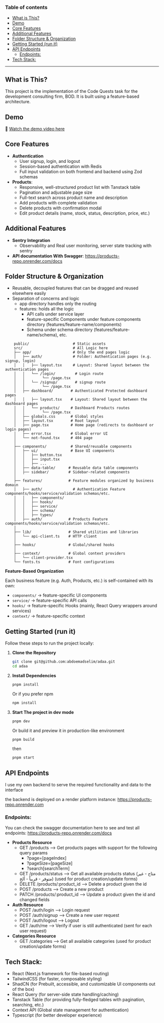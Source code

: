 ### Table of contents
- [What is This?](#what-is-this)
- [Demo](#demo)
- [Core Features](#core-features)
- [Additional Features](#additional-features)
- [Folder Structure \& Organization](#folder-structure--organization)
- [Getting Started (run it)](#getting-started-run-it)
- [API Endpoints](#api-endpoints)
  - [Endpoints:](#endpoints)
- [Tech Stack:](#tech-stack)
---

## What is This?
This project is the implementation of the Code Quests task for the development consulting firm, BOD. It is built using a feature-based architecture.

## Demo
🎥 [Watch the demo video here](https://youtu.be/your-demo-link)

## Core Features
- **Authentication** 
  - User signup, login, and logout
  - Session-based authentication with Redis
  - Full input validation on both frontend and backend using Zod schemas
- **Products**: 
   - Responsive, well-structured product list with Tanstack table
   - Pagination and adjustable page size 
   - Full-text search across product name and description
   - Add products with complete validation
   - Delete products with confirmation modal
   - Edit product details (name, stock, status, description, price, etc.)

## Additional Features
- **Sentry Integration**
  - Observability and Real user monitoring, server state tracking with sentry
- **API documentation With Swagger**: https://products-repo.onrender.com/docs


## Folder Structure & Organization
- Reusable, decoupled features that can be dragged and reused elsewhere easily
- Separation of concerns and logic
  - app directory handles only the routing
  - features: holds all the logic
    - API calls under service layer
    - feature-specific Components under feature components directory (features/feature-name/components)
    - Schema under schema directory (features/feature-name/schema), etc.
```
    public/                    # Static assets
    src/                       # All Logic here
    ├── app/                   # Only the end pages logic
    │   ├── auth/              # Folder: Authentication pages (e.g. signup, login)
    │   │   ├── layout.tsx     # Layout: Shared layout between the authentication pages
    │   │   └── /login/         # Login route
    │   │        └── /page.tsx         
    │   │   └── /signup/        # signup route    
    │   │        └── /page.tsx 
    │   ├── dashboard/        # Authenticated Protected dashboard pages
    │   │   ├── layout.tsx    # Layout: Shared layout between the dashboard pages
    │   │   └── products/     # Dashboard Products routes
    │   │        └── /page.tsx
    │   ├── globals.css       # Global styles
    │   ├── layout.tsx        # Root layout
    │   ├── page.tsx          # Home page (redirects to dashboard or login pages)
    │   ├── error.tsx         # Global error UI
    │   └── not-found.tsx     # 404 page
    │
    ├── components/           # Shared/reusable components
    │   ├── ui/               # Base UI components
    │   │   ├── button.tsx
    │   │   ├── input.tsx
    │   │   ├── ...
    │   ├── data-table/      # Reusable data table components
    │   ├── sidebar/         # Sidebar-related components
    │
    ├── features/            # Feature modules organized by business domain
    │   ├── auth/              # Authentication Feature components/hooks/service/validation schemas/etc.
    │   │   ├── components/
    │   │   ├── hooks/
    │   │   ├── service/
    │   │   ├── schema/
    │   │   ├── types/
    │   ├── auth/            # Products Feature components/hooks/service/validation schemas/etc.
    │  
    ├── lib/                 # Shared utilities and libraries
    │   └── api-client.ts    # HTTP client 
    │ 
    ├── hooks/               # Global/shared hooks
    │  
    ├── context/             # Global context providers
    │   └── client-provider.tsx
    └── fonts.ts             # Font configurations
```

**Feature-Based Organization**

Each business feature (e.g. Auth, Products, etc.) is self-contained with its own:
- `components/` → feature-specific UI components
- `service/` → feature-specific API calls
- `hooks/` → feature-specific Hooks (mainly, React Query wrappers around services)
- `context/` → feature-specific context


## Getting Started (run it)
Follow these steps to run the project locally:

1. **Clone the Repository**
    ```bash
    git clone git@github.com:abdoemadselim/adaa.git
    cd adaa
    ```

2. **Install Dependencies**
   ```bash
   pnpm install 
   ```
   Or if you prefer npm
   ```bash
   npm install
   ```

3.  **Start The project in dev mode**
    ```bash
    pnpm dev
    ```
    Or build it and preview it in production-like environment
    ```bash
    pnpm build
    ```
    then
    ```bash
    pnpm start
    ```

## API Endpoints
I use my own backend to serve the required functionality and data to the interface

the backend is deployed on a render platform instance: https://products-repo.onrender.com


### Endpoints:

You can check the swagger documentation here to see and test all endpoints: https://products-repo.onrender.com/docs

- **Products Resource**
  - GET /products --> Get products pages with support for the following query params
    - ?page=[pageIndex]
    - ?pageSize=[pageSize]
    - ?search[searchTerm]
  - GET /products/status --> Get all available products status (متاح - غير متوفر - قريباً - ألخ) (used for product creation/update forms)
  - DELETE /products/:product_id --> Delete a product given the id
  - POST /products --> Create a new product
  - PATCH /products/:product_id --> Update a product given the id and changed fields
- **Auth Resource**
  - POST /auth/login --> Login request
  - POST /auth/signup --> Create a new user request
  - POST /auth/logout --> Logout
  - GET /auth/me --> Verify if user is still authenticated (sent for each user request)
- **Categories Resource**
  - GET /categories --> Get all available categories (used for product creation/update forms)
  
## Tech Stack: 
- React (Next.js framework for file-based routing)
- TailwindCSS (for faster, composable styling)
- ShadCN (for Prebuilt, accessible, and customizable UI components out of the box)
- React Query (for server-side state handling/caching)
- Tanstack Table (for providing fully-fledged tables with pagination, searching, etc.)
- Context API (Global state management for authentication)
- Typescript (for better developer experience)